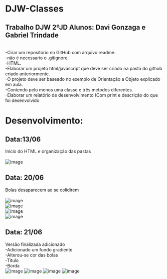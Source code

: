 # DJW-Classes
## Trabalho DJW 2ºJD Alunos: Davi Gonzaga e Gabriel Trindade

<br> -Criar um repositório no GitHub com arquivo readme.
<br> -não é necessario o .gitignore.
<br> -HTML.
<br> -Elaborar um projeto html/javascript que deve ser criado na pasta do github criado anteriormente.
<br> -O projeto deve ser baseado no exemplo de Orientação a Objeto explicado em aula. 
<br> -Contendo pelo menos uma classe e três metodos diferentes.
<br> -Elaborar um relatório de desenvolvimento (Com print e descrição do que foi desenvolvido

# Desenvolvimento:
## Data:13/06 
 Início do HTML e organização das pastas <br>
<br> ![image](https://user-images.githubusercontent.com/95586355/173384801-0ff1f741-35f0-4247-89d9-ebe5c64ca808.png)
<br>
## Data: 20/06
 Bolas desaparecem ao se colidirem <br>
 <br>![image](https://user-images.githubusercontent.com/95586355/174612416-484affcb-9230-45b8-a983-1bb7a213c55e.png)
 <br>![image](https://user-images.githubusercontent.com/95586355/174612442-3963c871-caea-4983-a1d6-df8f45e6e20f.png)
 <br>![image](https://user-images.githubusercontent.com/95586355/174612541-44e6da2c-0dd9-41f8-a420-04afe79a1c4c.png)
 <br>![image](https://user-images.githubusercontent.com/95586355/174612496-9f5285dd-2cd9-41bb-b663-f0d7ec67e67d.png)
## Data: 21/06
 Versão finalizada adicionado <br>
-Adicionado um fundo gradiente <br>
-Alterou-se cor das bolas <br>
-Título <br>
-Borda <br>
![image](https://user-images.githubusercontent.com/95586355/174812486-2fc77c38-2091-4746-a203-c6013d6d1b2b.png)
![image](https://user-images.githubusercontent.com/95586355/174812521-6dc2c3d6-6a42-446d-ab19-5dea527a6a52.png)
![image](https://user-images.githubusercontent.com/95586355/174812557-401e4cfc-cb10-4d65-81c9-66eda9af19ef.png)
![image](https://user-images.githubusercontent.com/95586355/174812596-c6a680d4-5ef3-41b5-b77b-57592ba0d8eb.png)
